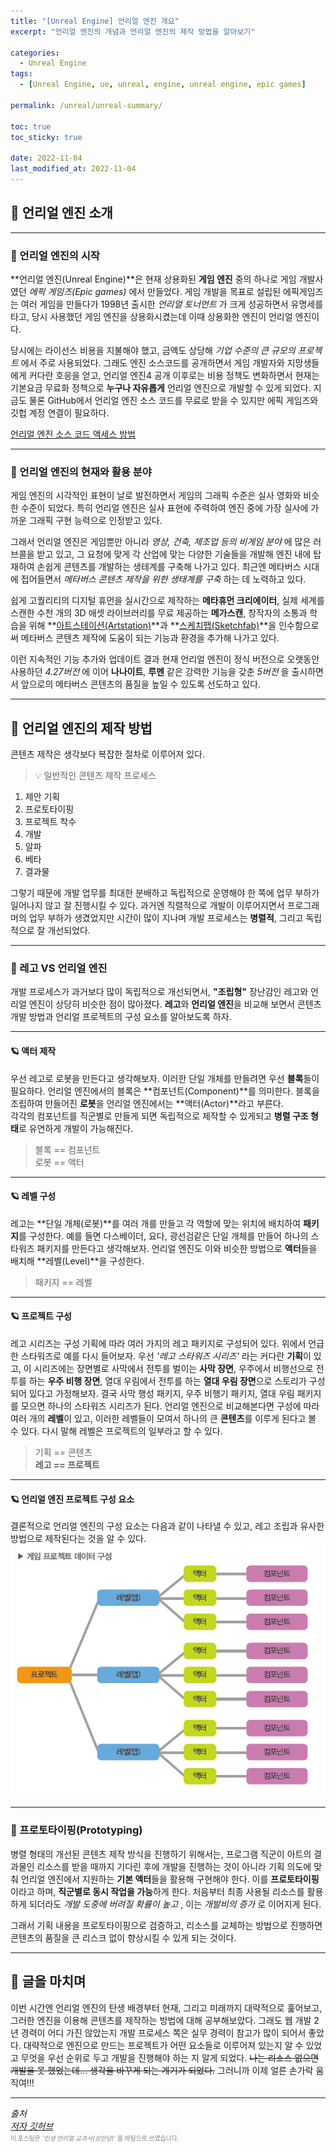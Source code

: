 ```yaml
---
title: "[Unreal Engine] 언리얼 엔진 개요"
excerpt: "언리얼 엔진의 개념과 언리얼 엔진의 제작 방법을 알아보기"

categories:
  - Unreal Engine
tags:
  - [Unreal Engine, ue, unreal, engine, unreal engine, epic games]

permalink: /unreal/unreal-summary/

toc: true
toc_sticky: true

date: 2022-11-04
last_modified_at: 2022-11-04
---
```


## 👻 언리얼 엔진 소개

***

### 🌱 언리얼 엔진의 시작
**언리얼 엔진(Unreal Engine)**은 현재 상용화된 **게임 엔진** 중의 하나로 게임 개발사였던 _에픽 게임즈(Epic games)_ 에서 만들었다. 게임 개발을 목표로 설립된 에픽게임즈는 여러 게임을 만들다가 1998년 출시한 _언리얼 토너먼트_ 가 크게 성공하면서 유명세를 타고, 당시 사용했던 게임 엔진을 상용화시켰는데 이때 상용화한 엔진이 언리얼 엔진이다.

당시에는 라이선스 비용을 지불해야 했고, 금액도 상당해 _기업 수준의 큰 규모의 프로젝트_ 에서 주로 사용되었다. 그래도 엔진 소스코드를 공개하면서 게임 개발자와 지망생들에게 커다란 호응을 얻고, 언리얼 엔진4 공개 이후로는 비용 정책도 변화하면서 현재는 기본요금 무료화 정책으로 **누구나 자유롭게** 언리얼 엔진으로 개발할 수 있게 되었다. 지금도 물론 GitHub에서 언리얼 엔진 소스 코드를 무료로 받을 수 있지만 에픽 게임즈와 깃헙 계정 연결이 필요하다.

[언리얼 엔진 소스 코드 액세스 방법](https://www.unrealengine.com/ko/ue-on-github)

***

### 🌱 언리얼 엔진의 현재와 활용 분야
게임 엔진의 시각적인 표현이 날로 발전하면서 게임의 그래픽 수준은 실사 영화와 비슷한 수준이 되었다. 특히 언리얼 엔진은 실사 표현에 주력하여 엔진 중에 가장 실사에 가까운 그래픽 구현 능력으로 인정받고 있다.

그래서 언리얼 엔진은 게임뿐만 아니라 _영상, 건축, 제조업 등의 비게임 분야_ 에 많은 러브콜을 받고 있고, 그 요청에 맞게 각 산업에 맞는 다양한 기술들을 개발해 엔진 내에 탑재하여 손쉽게 콘텐츠를 개발하는 생테계를 구축해 나가고 있다. 최근엔 메타버스 시대에 접어들면서 _메타버스 콘텐츠 제작을 위한 생태계를 구축_ 하는 데 노력하고 있다.

쉽게 고퀄리티의 디지털 휴먼을 실시간으로 제작하는 **메타휴먼 크리에이터**, 실제 세계를 스캔한 수천 개의 3D 애셋 라이브러리를 무료 제공하는 **메가스캔**, 창작자의 소통과 학습을 위해 **[아트스테이션(Artstation)](
https://www.artstation.com "ArtStation")**과 **[스케치팹(Sketchfab)](https://sketchfab.com/ "Sketchfab")**을 인수함으로써 메타버스 콘텐츠 제작에 도움이 되는 기능과 환경을 추가해 나가고 있다.

이런 지속적인 기능 추가와 업데이트 결과 현재 언리얼 엔진이 정식 버전으로 오랫동안 사용하던 _4.27버전_ 에 이어 **나나이트**, **루멘** 같은 강력한 기능을 갖춘 _5버전_ 을 출시하면서 앞으로의 메타버스 콘텐츠의 품질을 높일 수 있도록 선도하고 있다.

***

## 👻 언리얼 엔진의 제작 방법
콘텐츠 제작은 생각보다 복잡한 절차로 이루어져 있다.   

> 💡 일반적인 콘텐츠 제작 프로세스   
1. 제안 기획
2. 프로토타이핑
3. 프로젝트 착수
4. 개발
5. 알파
6. 베타
7. 결과물

그렇기 때문에 개발 업무를 최대한 분배하고 독립적으로 운영해야 한 쪽에 업무 부하가 일어나지 않고 잘 진행시킬 수 있다. 과거엔 직렬적으로 개발이 이루어지면서 프로그래머의 업무 부하가 생겼었지만 시간이 많이 지나며 개발 프로세스는 **병렬적**, 그리고 독립적으로 잘 개선되었다.

***

### 🌱 레고 VS 언리얼 엔진
개발 프로세스가 과거보다 많이 독립적으로 개선되면서, **"조립형"** 장난감인 레고와 언리얼 엔진이 상당히 비슷한 점이 많아졌다.   **레고**와 **언리얼 엔진**을 비교해 보면서 콘텐츠 개발 방법과 언리얼 프로젝트의 구성 요소를 알아보도록 하자.

***

#### 🪐 액터 제작
우선 레고로 로봇을 만든다고 생각해보자. 이러한 단일 개체를 만들려면 우선 **블록**들이 필요하다. 언리얼 엔진에서의 블록은 **컴포넌트(Component)**를 의미한다. 블록을 조립하여 만들어진 **로봇**을 언리얼 엔진에서는 **액터(Actor)**라고 부른다.   
각각의 컴포넌트를 직군별로 만들게 되면 독립적으로 제작할 수 있게되고 **병렬 구조 형태**로 유연하게 개발이 가능해진다.   
> 블록 == 컴포넌트   
> 로봇 == 액터

***

#### 🪐 레벨 구성
레고는 **단일 개체(로봇)**를 여러 개를 만들고 각 역할에 맞는 위치에 배치하여 **패키지**를 구성한다. 예를 들면 다스베이더, 요다, 광선검같은 단일 개체를 만들어 하나의 스타워즈 패키지를 만든다고 생각해보자. 언리얼 엔진도 이와 비슷한 방법으로 **액터**들을 배치해 **레벨(Level)**을 구성한다.   
> 패키지 == 레벨

***

#### 🪐 프로젝트 구성
레고 시리즈는 구성 기획에 따라 여러 가지의 레고 패키지로 구성되어 있다. 위에서 언급한 스타워즈로 예를 다시 들어보자. 우선 _'레고 스타워즈 시리즈'_ 라는 커다란 **기획**이 있고, 이 시리즈에는 장면별로 사막에서 전투를 벌이는 **사막 장면**, 우주에서 비행선으로 전투를 하는 **우주 비행 장면**, 열대 우림에서 전투를 하는 **열대 우림 장면**으로 스토리가 구성되어 있다고 가정해보자. 결국 사막 행성 패키지, 우주 비행기 패키지, 열대 우림 패키지를 모으면 하나의 스타워즈 시리즈가 된다. 언리얼 엔진으로 비교해본다면 구성에 따라 여러 개의 **레벨**이 있고, 이러한 레벨들이 모여서 하나의 큰 **콘텐츠**를 이루게 된다고 볼 수 있다. 다시 말해 레벨은 프로젝트의 일부라고 할 수 있다.   
> 기획 == 콘텐츠   
**레고 == 프로젝트**

***

#### 🪐 언리얼 엔진 프로젝트 구성 요소
결론적으로 언리얼 엔진의 구성 요소는 다음과 같이 나타낼 수 있고, 레고 조립과 유사한 방법으로 제작된다는 것을 알 수 있다.   
![Alt text](/assets/images/posts_img/unreal-summary/unreal-structure.jpg)   

***

### 🌱 프로토타이핑(Prototyping)
병렬 형태의 개선된 콘텐츠 제작 방식을 진행하기 위해서는, 프로그램 직군이 아트의 결과물인 리소스를 받을 때까지 기다린 후에 개발을 진행하는 것이 아니라 기획 의도에 맞춰 언리얼 엔진에서 지원하는 **기본 액터**들을 활용해 구현해야 한다. 이를 **프로토타이핑**이라고 하며, **직군별로 동시 작업을 가능**하게 한다. 처음부터 최종 사용될 리소스를 활용하게 되더라도 _개발 도중에 버려질 확률이 높고_ , 이는 _개발비의 증가_ 로 이어지게 된다.   

그래서 기획 내용을 프로토타이핑으로 검증하고, 리소스를 교체하는 방법으로 진행하면 콘텐츠의 품질을 큰 리스크 없이 향상시킬 수 있게 되는 것이다.

***

## 👻 글을 마치며
이번 시간엔 언리얼 엔진의 탄생 배경부터 현재, 그리고 미래까지 대략적으로 훑어보고, 그러한 엔진을 이용해 콘텐츠를 제작하는 방법에 대해 공부해보았다. 그래도 웹 개발 2년 경력이 어디 가진 않았는지 개발 프로세스 쪽은 실무 경력이 참고가 많이 되어서 좋았다. 대략적으로 엔진으로 만드는 프로젝트가 어떤 요소들로 이루어져 있는지 알 수 있었고 무엇을 우선 순위로 두고 개발을 진행해야 하는 지 알게 되었다. ~~나는 리소스 없으면 개발을 못 했었는데... 생각을 바꾸게 되는 계기가 되었다.~~ 그러니까 이제 얼른 손가락 움직여!!!

***

_출처_   
_[저자 깃허브](https://github.com/araxrlab/lifeunreal)_   
<span style="font-size: 0.7em; color: gray;">이 포스팅은 _'인생 언리얼 교과서(성안당)'_ 를 바탕으로 쓰였습니다.</span>   
